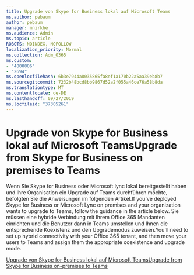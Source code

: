 ```yaml
---
title: Upgrade von Skype for Business lokal auf Microsoft Teams
ms.author: pebaum
author: pebaum
manager: mnirkhe
ms.audience: Admin
ms.topic: article
ROBOTS: NOINDEX, NOFOLLOW
localization_priority: Normal
ms.collection: Adm_O365
ms.custom:
- "4000006"
- "2694"
ms.openlocfilehash: 6b3e7944a8035865fa8ef1a170b22a5aa39eb8b7
ms.sourcegitcommit: 7232b48bcd8bb9867d52a2f055a46ce76a58b8da
ms.translationtype: MT
ms.contentlocale: de-DE
ms.lasthandoff: 09/27/2019
ms.locfileid: "37305261"
---
```

# <a name="upgrade-from-skype-for-business-on-premises-to-teams"></a><span data-ttu-id="7a658-102">Upgrade von Skype for Business lokal auf Microsoft Teams</span><span class="sxs-lookup"><span data-stu-id="7a658-102">Upgrade from Skype for Business on premises to Teams</span></span>

<span data-ttu-id="7a658-103">Wenn Sie Skype for Business oder Microsoft lync lokal bereitgestellt haben und Ihre Organisation ein Upgrade auf Teams durchführen möchte, befolgten Sie die Anweisungen im folgenden Artikel.</span><span class="sxs-lookup"><span data-stu-id="7a658-103">If you've deployed Skype for Business or Microsoft Lync on premises and your organization wants to upgrade to Teams, follow the guidance in the article below.</span></span> <span data-ttu-id="7a658-104">Sie müssen eine hybride Verbindung mit Ihrem Office 365 Mandanten einrichten und die Benutzer dann in Teams umstellen und Ihnen die entsprechende Koexistenz und den Upgrademodus zuweisen.</span><span class="sxs-lookup"><span data-stu-id="7a658-104">You'll need to set up hybrid connectivity with your Office 365 tenant, and then move your users to Teams and assign them the appropriate coexistence and upgrade mode.</span></span> 

[<span data-ttu-id="7a658-105">Upgrade von Skype for Business lokal auf Microsoft Teams</span><span class="sxs-lookup"><span data-stu-id="7a658-105">Upgrade from Skype for Business on-premises to Teams</span></span>](https://docs.microsoft.com/MicrosoftTeams/upgrade-to-teams-execute-skypeforbusinesshybridonprem)

